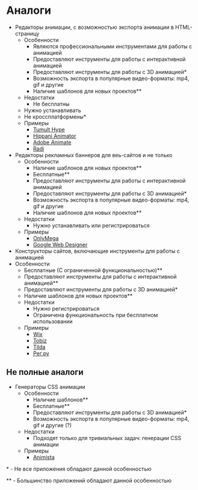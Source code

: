 # Аналоги

- Редакторы анимации, с возможностью экспорта анимации в HTML-страницу
  - Особенности
    - Являются профессиональными инструментами для работы с анимацией
    - Предоставляют инструменты для работы с интерактивной анимацией
    - Предоставляют инструменты для работы с 3D анимацией\*
    - Возможность экспорта в популярные видео-форматы: mp4, gif и другие
    - Наличие шаблонов для новых проектов\*\*
  - Недостатки
    - Не бесплатны
  - Нужно устанавливать
  - Не кроссплатформены\*
  - Примеры
    - [Tumult Hype](https://tumult.com/hype/)
    - [Hippani Animator](https://www.hippani.com)
    - [Adobe Animate](https://www.adobe.com/ru/products/animate.html)
    - [Radi](https://radiapp.com/)
- Редакторы рекламных баннеров для веь-сайтов и не только
  - Особенности
    - Наличие шаблонов для новых проектов\*\*
    - Бесплатные\*\*
    - Предоставляют инструменты для работы с интерактивной анимацией
    - Предоставляют инструменты для работы с 3D анимацией\*
    - Возможность экспорта в популярные видео-форматы: mp4, gif и другие
    - Наличие шаблонов для новых проектов\*\*
  - Недостатки
    - Нужно устанавливать или регистрироваться
  - Примеры
    - [OnlyMega](https://onlymega.com)
    - [Google Web Designer](https://webdesigner.withgoogle.com)
- Конструкторы сайтов, включающие инструменты для работы с анимацией
- Особенности
  - Бесплатные (С ограниченной функциональностью)\*\*
  - Предоставляют инструменты для работы с интерактивной анимацией\*\*
  - Предоставляют инструменты для работы с 3D анимацией\*
  - Наличие шаблонов для новых проектов\*\*
  - Недостатки
    - Нужно регистрироваться
    - Ограничена функциональность при бесплатном использовании
  - Примеры
    - [Wix](https://www.wix.com/)
    - [Tobiz](https://redtobiz.ru/)
    - [Tilda](https://tilda.cc/)
    - [Рег.ру](https://www.reg.ru/web-sites/website-builder/)

## Не полные аналоги

- Генераторы CSS анимации
  - Особенности
    - Наличие шаблонов\*\*
    - Бесплатные\*\*
    - Предоставляют инструменты для работы с 3D анимацией\*
    - Возможность экспорта в популярные видео-форматы: mp4, gif и другие (?)
  - Недостатки
    - Подходят только для тривиальных задач: генерации CSS анимации
  - Примеры
    - [Animista](https://animista.net/)

\* \- Не все приложения обладают данной особенностью

\*\* \- Большинство приложений обладают данной особенностью
